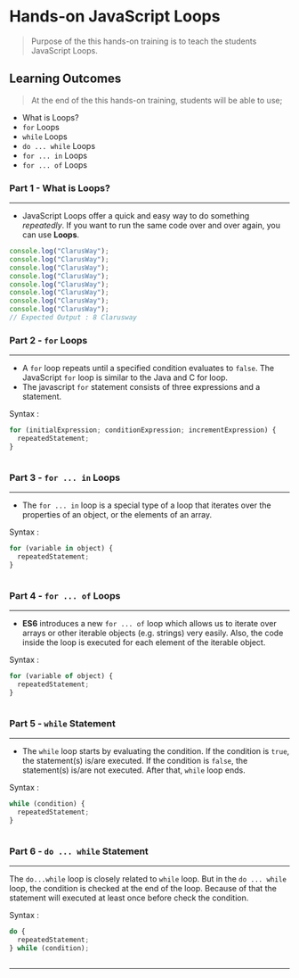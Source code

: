 # Hands-on JavaScript Loops

> Purpose of the this hands-on training is to teach the students JavaScript Loops.

## Learning Outcomes

> At the end of the this hands-on training, students will be able to use;

- What is Loops?
- `for` Loops
- `while` Loops
- `do ... while` Loops
- `for ... in` Loops
- `for ... of` Loops

### Part 1 - What is Loops?

---

- JavaScript Loops offer a quick and easy way to do something _repeatedly_. If you want to run the same code over and over again, you can use **Loops**.

```js
console.log("ClarusWay");
console.log("ClarusWay");
console.log("ClarusWay");
console.log("ClarusWay");
console.log("ClarusWay");
console.log("ClarusWay");
console.log("ClarusWay");
console.log("ClarusWay");
// Expected Output : 8 Clarusway
```

### Part 2 - `for` Loops

---

- A `for` loop repeats until a specified condition evaluates to `false`. The JavaScript `for` loop is similar to the Java and C for loop.
- The javascript `for` statement consists of three expressions and a statement.

Syntax :

```js
for (initialExpression; conditionExpression; incrementExpression) {
  repeatedStatement;
}
```

```js

```

### Part 3 - `for ... in` Loops

---

- The `for ... in` loop is a special type of a loop that iterates over the properties of an object, or the elements of an array.

Syntax :

```js
for (variable in object) {
  repeatedStatement;
}
```

```js

```

### Part 4 - `for ... of` Loops

---

- **ES6** introduces a new `for ... of` loop which allows us to iterate over arrays or other iterable objects (e.g. strings) very easily. Also, the code inside the loop is executed for each element of the iterable object.

Syntax :

```js
for (variable of object) {
  repeatedStatement;
}
```

```js

```

### Part 5 - `while` Statement

---

- The `while` loop starts by evaluating the condition. If the condition is `true`, the statement(s) is/are executed. If the condition is `false`, the statement(s) is/are not executed. After that, `while` loop ends.

Syntax :

```js
while (condition) {
  repeatedStatement;
}
```

```js

```

### Part 6 - `do ... while` Statement

---

The `do...while` loop is closely related to `while` loop. But in the `do ... while` loop, the condition is checked at the end of the loop. Because of that the statement will executed at least once before check the condition.

Syntax :

```js
do {
  repeatedStatement;
} while (condition);
```

```js

```

---
